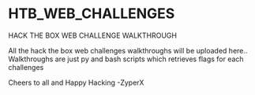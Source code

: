# HTB_WEB_CHALLENGES
HACK THE BOX WEB CHALLENGE WALKTHROUGH

All the hack the box web challenges walkthroughs will be uploaded here..
Walkthroughs are just py and bash scripts which retrieves flags for each challenges

Cheers to all and Happy Hacking 
                                       -ZyperX

